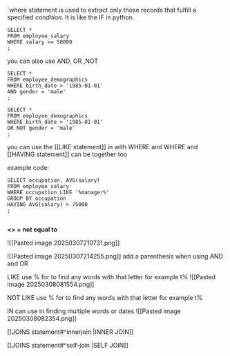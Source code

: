`where statement  is used to extract only those records that fulfill a specified _condition_. It is like the IF in python.

```
SELECT *
FROM employee_salary
WHERE salary <= 50000
;

```

you can also use AND, OR ,NOT

```
SELECT *
FROM employee_demographics
WHERE birth_date > '1985-01-01'
AND gender = 'male'
;

SELECT *
FROM employee_demographics
WHERE birth_date > '1985-01-01'
OR NOT gender = 'male'
;
```


you can use the [[LIKE statement]] in with WHERE
and WHERE and [[HAVING statement]] can be together too

example code:
```
SELECT occupation, AVG(salary)
FROM employee_salary
WHERE occupation LIKE '%manager%'
GROUP BY occupation
HAVING AVG(salary) > 75000
;
 
```

**<> = not equal to**

![[Pasted image 20250307210731.png]]

![[Pasted image 20250307214255.png]]
add a parenthesis when using AND and OR

LIKE use % for to find any words with that letter for example t% 
![[Pasted image 20250308081554.png]]

NOT LIKE use % for to find any words with that letter for example t% 

IN can use in finding multiple words or dates
![[Pasted image 20250308082354.png]]



[[JOINS statement#^innerjoin |INNER JOIN]]

[[JOINS statement#^self-join |SELF JOIN]]
